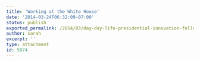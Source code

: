 ```yaml
---
title: 'Working at the White House'
date: '2014-03-24T06:32:09-07:00'
status: publish
exported_permalink: /2014/03/day-day-life-presidential-innovation-fellow/ostp-working-small
author: sarah
excerpt: ''
type: attachment
id: 5074
---
```

<!DOCTYPE html PUBLIC "-//W3C//DTD HTML 4.0 Transitional//EN" "http://www.w3.org/TR/REC-html40/loose.dtd">
<?xml encoding="UTF-8">

